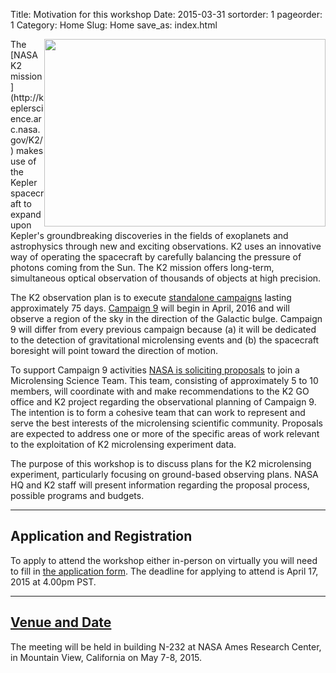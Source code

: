 Title: Motivation for this workshop
Date: 2015-03-31
sortorder: 1
pageorder: 1
Category: Home
Slug: Home
save_as: index.html

<img style="float: right" src="http://keplerscience.arc.nasa.gov/K2/images/CampaignFields/K2_community_resource.jpg" width="450" height="300">
The [NASA K2 mission](http://keplerscience.arc.nasa.gov/K2/) makes use of the Kepler spacecraft to expand upon Kepler's groundbreaking discoveries in the fields of exoplanets and astrophysics through new and exciting observations. K2 uses an innovative way of operating the spacecraft by carefully balancing the pressure of photons coming from the Sun. The K2 mission offers long-term, simultaneous optical observation of thousands of objects at high precision. 



The K2 observation plan is to execute [standalone campaigns](http://keplerscience.arc.nasa.gov/K2/Fields.shtml) lasting approximately 75 days. [Campaign 9](http://keplerscience.arc.nasa.gov/K2/Fields.shtml#9) will begin in April, 2016 and will observe a region of the sky in the direction of the Galactic bulge. Campaign 9 will differ from every previous campaign because (a) it will be dedicated to the detection of gravitational microlensing events and (b) the spacecraft boresight will point toward the direction of motion.

To support Campaign 9 activities [NASA is soliciting proposals](https://nspires.nasaprs.com/external/solicitations/summary.do?method=init&solId={980F0800-B319-53B1-A46D-EBF2E0BBE599}&path=open) to join a Microlensing Science Team. This team, consisting of approximately 5 to 10 members, will coordinate with and make recommendations to the K2 GO office and K2 project regarding the observational planning of Campaign 9. The intention is to form a cohesive team that can work to represent and serve the best interests of the microlensing scientific community. Proposals are expected to address one or more of the specific areas of work relevant to the exploitation of K2 microlensing experiment data. 

The purpose of this workshop is to discuss plans for the K2 microlensing experiment, particularly focusing on ground-based observing plans. NASA HQ and K2 staff will present information regarding the proposal process, possible programs and budgets.

----

Application and Registration
----

To apply to attend the workshop either in-person on virtually you will need to fill in [the application form](http://goo.gl/forms/ESGRMC8vOJ). The deadline for applying to attend is April 17, 2015 at 4.00pm PST.

----

[Venue and Date](venue)
----

The meeting will be held in building N-232 at NASA Ames Research Center, in Mountain View, California on May 7-8, 2015.



